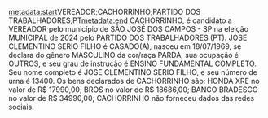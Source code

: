 <metadata:start>VEREADOR;CACHORRINHO;PARTIDO DOS TRABALHADORES;PT<metadata:end>
CACHORRINHO, é candidato a VEREADOR pelo município de SÃO JOSÉ DOS CAMPOS - SP na eleição MUNICIPAL de 2024 pelo PARTIDO DOS TRABALHADORES (PT). JOSE CLEMENTINO SERIO FILHO é CASADO(A), nasceu em 18/07/1969, se declara do gênero MASCULINO da cor/raça PARDA, sua ocupação é OUTROS, e seu grau de instrução é ENSINO FUNDAMENTAL COMPLETO. Seu nome completo é JOSE CLEMENTINO SERIO FILHO, e seu número de urna é 13400.
Os bens declarados de CACHORRINHO são: HONDA XRE no valor de R$ 17990,00; BROS no valor de R$ 18686,00; BANCO BRADESCO no valor de R$ 34990,00; 
CACHORRINHO não forneceu dados das redes sociais.